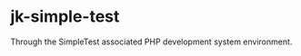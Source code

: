 jk-simple-test
==============

Through the SimpleTest associated PHP development system environment.
